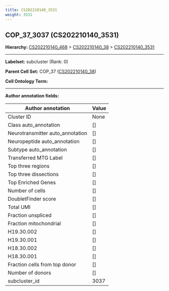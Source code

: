 ```yaml
---
title: CS202210140_3531
weight: 3531
---
```

## COP_37_3037 (CS202210140_3531)
<b>Hierarchy: </b>
[CS202210140_468](cell_sets/CS202210140_468.md) >
[CS202210140_38](cell_sets/CS202210140_38.md) >
[CS202210140_3531](cell_sets/CS202210140_3531.md)

---


**Labelset:** subcluster (Rank: 0)

**Parent Cell Set:** COP_37 ([CS202210140_38](cell_sets/CS202210140_38.md))



**Cell Ontology Term:** 

[MARKER GENES.]: #


---

[TRANSFERRED ANNOTATIONS.]: #


[AUTHOR ANNOTATION FIELDS.]: #


**Author annotation fields:**

| Author annotation | Value |
|-------------------|-------|
|Cluster ID|None|
|Class auto_annotation|[]|
|Neurotransmitter auto_annotation|[]|
|Neuropeptide auto_annotation|[]|
|Subtype auto_annotation|[]|
|Transferred MTG Label|[]|
|Top three regions|[]|
|Top three dissections|[]|
|Top Enriched Genes|[]|
|Number of cells|[]|
|DoubletFinder score|[]|
|Total UMI|[]|
|Fraction unspliced|[]|
|Fraction mitochondrial|[]|
|H19.30.002|[]|
|H19.30.001|[]|
|H18.30.002|[]|
|H18.30.001|[]|
|Fraction cells from top donor|[]|
|Number of donors|[]|
|subcluster_id|3037|
